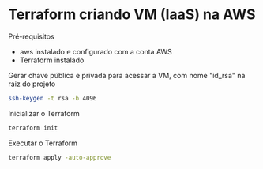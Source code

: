# Terraform criando VM (IaaS) na AWS

Pré-requisitos

- aws instalado e configurado com a conta AWS
- Terraform instalado

Gerar chave pública e privada para acessar a VM, com nome "id_rsa" na raiz do projeto

```sh
ssh-keygen -t rsa -b 4096
```

Inicializar o Terraform

```sh
terraform init
```

Executar o Terraform

```sh
terraform apply -auto-approve
```
